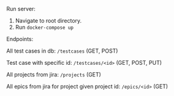 Run server:

1. Navigate to root directory.
2. Run ```docker-compose up```

Endpoints:

All test cases in db: ```/testcases``` (GET, POST)

Test case with specific id: ```/testcases/<id>``` (GET, POST, PUT)

All projects from jira: ```/projects``` (GET)

All epics from jira for project given project id: ```/epics/<id>``` (GET)


